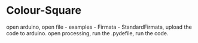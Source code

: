 # Colour-Square
open arduino, 
open file - examples - Firmata - StandardFirmata,
upload the code to arduino. 
open processing, 
run the .pydefile,
run the code. 
